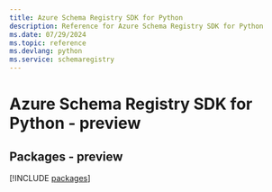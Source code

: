 ```yaml
---
title: Azure Schema Registry SDK for Python
description: Reference for Azure Schema Registry SDK for Python
ms.date: 07/29/2024
ms.topic: reference
ms.devlang: python
ms.service: schemaregistry
---
```

# Azure Schema Registry SDK for Python - preview
## Packages - preview
[!INCLUDE [packages](schema-registry-index.md)]